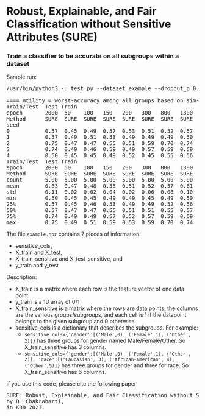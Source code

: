 # Robust, Explainable, and Fair Classification without Sensitive Attributes (SURE)
### Train a classifier to be accurate on all subgroups within a dataset

Sample run:
<pre>
/usr/bin/python3 -u test.py --dataset example --dropout_p 0.5 --epochs 2000 --num_procs 5 --num_seeds 5

==== Utility = worst-accuracy among all groups based on sim-subgroups (baseline, subgroup at 0 degrees, subgroup at 90 degrees)
Train/Test  Test Train
epoch       2000  50    100   150   200   300   800   1300  1800  2000
Method      SURE  SURE  SURE  SURE  SURE  SURE  SURE  SURE  SURE  SURE
seed
0           0.57  0.45  0.49  0.57  0.53  0.51  0.52  0.57  0.56  0.58
1           0.57  0.49  0.51  0.53  0.49  0.49  0.49  0.50  0.49  0.59
2           0.75  0.47  0.47  0.55  0.51  0.59  0.70  0.74  0.74  0.75
3           0.74  0.49  0.46  0.59  0.49  0.57  0.59  0.69  0.73  0.73
4           0.50  0.45  0.45  0.49  0.52  0.45  0.55  0.56  0.56  0.56
Train/Test  Test Train
epoch       2000  50    100   150   200   300   800   1300  1800  2000
Method      SURE  SURE  SURE  SURE  SURE  SURE  SURE  SURE  SURE  SURE
count       5.00  5.00  5.00  5.00  5.00  5.00  5.00  5.00  5.00  5.00
mean        0.63  0.47  0.48  0.55  0.51  0.52  0.57  0.61  0.62  0.64
std         0.11  0.02  0.02  0.04  0.02  0.06  0.08  0.10  0.11  0.09
min         0.50  0.45  0.45  0.49  0.49  0.45  0.49  0.50  0.49  0.56
25%         0.57  0.45  0.46  0.53  0.49  0.49  0.52  0.56  0.56  0.58
50%         0.57  0.47  0.47  0.55  0.51  0.51  0.55  0.57  0.56  0.59
75%         0.74  0.49  0.49  0.57  0.52  0.57  0.59  0.69  0.73  0.73
max         0.75  0.49  0.51  0.59  0.53  0.59  0.70  0.74  0.74  0.75
</pre>

The file `example.npz` contains 7 pieces of information:
* sensitive_cols, 
* X_train and X_test, 
* X_train_sensitive and X_test_sensitive, and
* y_train and y_test

Description:
* X_train is a matrix where each row is the feature vector of one data point.
* y_train is a 1D array of 0/1
* X_train_sensitive is a matrix where the rows are data points, the columns are the various groups/subgroups, and each cell is 1 if the datapoint belongs to the given subgroup and 0 otherwise.
* sensitive_cols is a dictionary that describes the subgroups. For example:
  * `sensitive_cols={'gender':[('Male',0), ('Female',1), ('Other', 2)]}` has three groups for gender named Male/Female/Other. So X_train_sensitive has 3 columns.
  * `sensitive_cols={'gender':[('Male',0), ('Female',1), ('Other', 2)], 'race':[('Caucasian', 3), ('African-American', 4), ('Other',5)]}` has three groups for gender and three for race. So X_train_sensitive has 6 columns.

If you use this code, please cite the following paper
<pre>
SURE: Robust, Explainable, and Fair Classification without Sensitive Attributes,
by D. Chakrabarti,
in KDD 2023.
</pre>
